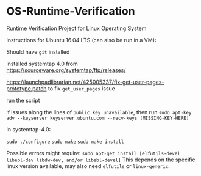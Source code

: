 # OS-Runtime-Verification
Runtime Verification Project for Linux Operating System

Instructions for Ubuntu 16.04 LTS (can also be run in a VM):

Should have ```git``` installed

installed systemtap 4.0  from https://sourceware.org/systemtap/ftp/releases/

https://launchpadlibrarian.net/425005337/fix-get-user-pages-prototype.patch to fix ```get_user_pages``` issue

run the script

if issues along the lines of ```public key unavailable```, then run ```sudo apt-key adv --keyserver keyserver.ubuntu.com --recv-keys [MISSING-KEY-HERE]```

In systemtap-4.0:

```sudo ./configure```
```sudo make```
```sudo make install```

Possible errors might require:
```sudo apt-get install [elfutils-devel libebl-dev libdw-dev, and/or libebl-devel]``` This depends on the specific linux version available, may also need ```elfutils``` or ```linux-generic```.
